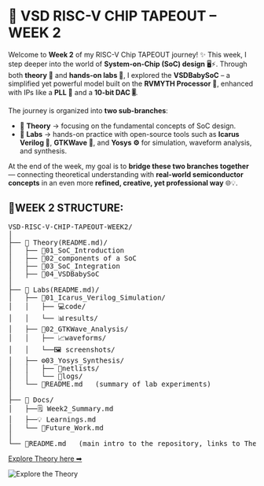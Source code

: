 # 🚀 VSD RISC-V CHIP TAPEOUT – WEEK 2

Welcome to **Week 2** of my RISC-V Chip TAPEOUT journey! ✨
This week, I step deeper into the world of **System-on-Chip (SoC) design** 🖥️⚡. Through both **theory 📖** and **hands-on labs 🧪**, I explored the **VSDBabySoC** – a simplified yet powerful model built on the **RVMYTH Processor 🧠**, enhanced with IPs like a **PLL 🔄** and a **10-bit DAC 🎚️**.

The journey is organized into **two sub-branches**:

* 📖 **Theory** → focusing on the fundamental concepts of SoC design.
* 🧪 **Labs** → hands-on practice with open-source tools such as **Icarus Verilog 📝**, **GTKWave 🌊**, and **Yosys ⚙️** for simulation, waveform analysis, and synthesis.

At the end of the week, my goal is to **bridge these two branches together** — connecting theoretical understanding with **real-world semiconductor concepts** in an even more **refined, creative, yet professional way** 🌐💡.


## 📆**WEEK 2 STRUCTURE:**

<pre>
VSD-RISC-V-CHIP-TAPEOUT-WEEK2/
│
├── 📖 Theory(README.md)/  
│   ├── 📝01_SoC_Introduction  
│   ├── 🔌02_components of a SoC 
│   ├── 🧩03_SoC_Integration  
│   ├── 🧠04_VSDBabySoC 
│     
├── 🧪 Labs(README.md)/  
│   ├── 📝01_Icarus_Verilog_Simulation/  
│   │   ├── 💻code/  
│   │   └── 📊results/  
│   ├── 🌊02_GTKWave_Analysis/  
│   │   ├── 📈waveforms/  
│   │   └──🖼️ screenshots/  
│   ├── ⚙️03_Yosys_Synthesis/  
│   │   ├── 📂netlists/  
│   │   └── 📂logs/  
│   └── 📘README.md   (summary of lab experiments)  
│
├── 📑 Docs/  
│   ├──🗒️ Week2_Summary.md  
│   ├──💡 Learnings.md  
│   └── 🚀Future_Work.md  
│
└── 📌README.md   (main intro to the repository, links to Theory & Labs)/
</pre>

[Explore Theory here ➡](https://github.com/abdul07azeem/VSD-RISC-V-CHIP-TAPEOUT-WEEK2/tree/VSDBabySoC-Theory)

![Explore the Theory]() 
